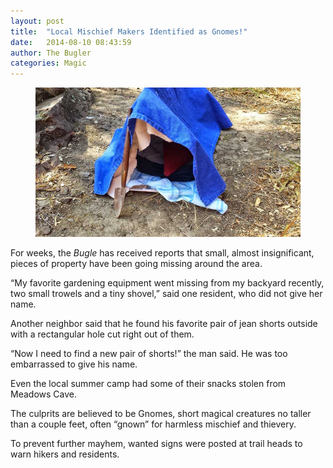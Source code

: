 ```yaml
---
layout: post
title:  "Local Mischief Makers Identified as Gnomes!"
date:   2014-08-10 08:43:59
author: The Bugler
categories: Magic
---
```


<figure class="center">
	<img src="/assets/img/gnometent.jpg"/>
</figure>

For weeks, the <em>Bugle</em> has received reports that small, almost insignificant, pieces of property have been going missing around the area. 

“My favorite gardening equipment went missing from my backyard recently, two small trowels and a tiny shovel,” said one resident, who did not give her name. 

Another neighbor said that he found his favorite pair of jean shorts outside with a rectangular hole cut right out of them.

“Now I need to find a new pair of shorts!” the man said. He was too embarrassed to give his name.

Even the local summer camp had some of their snacks stolen from Meadows Cave.

The culprits are believed to be Gnomes, short magical creatures no taller than a couple feet, often “gnown” for harmless mischief and thievery. 

To prevent further mayhem, wanted signs were posted at trail heads to warn hikers and residents.